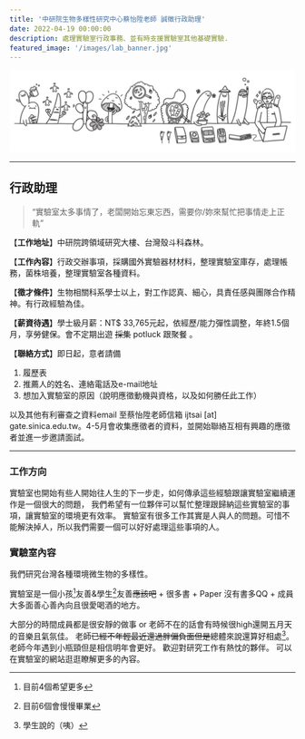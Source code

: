 ```yaml
---
title: '中研院生物多樣性研究中心蔡怡陞老師 誠徵行政助理'
date: 2022-04-19 00:00:00
description: 處理實驗室行政事務、並有時支援實驗室其他基礎實驗.
featured_image: '/images/lab_banner.jpg'
---
```


![](/images/lab_banner.jpg)

---

## 行政助理


> “實驗室太多事情了，老闆開始忘東忘西，需要你/妳來幫忙把事情走上正軌”

【**工作地址**】中研院跨領域研究大樓、台灣殼斗科森林。

【**工作內容**】行政交辦事項，採購國外實驗器材材料，整理實驗室庫存，處理帳務，菌株培養，整理實驗室各種資料。

【**徵才條件**】生物相關科系學士以上，對工作認真、細心，具責任感與團隊合作精神。有行政經驗為佳。

【**薪資待遇**】學士級月薪：NT$ 33,765元起，依經歷/能力彈性調整，年終1.5個月，享勞健保。會不定期出遊 ~~採集~~  potluck 跟聚餐 。

【**聯絡方式**】即日起，意者請備

1. 履歷表 
2. 推薦人的姓名、連絡電話及e-mail地址
3. 想加入實驗室的原因（說明應徵動機與資格，以及如何勝任此工作）

以及其他有利審查之資料email 至蔡怡陞老師信箱 ijtsai [at] gate.sinica.edu.tw。4-5月會收集應徵者的資料，並開始聯絡互相有興趣的應徵者並進一步邀請面試。

---

### 工作方向

實驗室也開始有些人開始往人生的下一步走，如何傳承這些經驗跟讓實驗室繼續運作是一個很大的問題，
我們希望有一位夥伴可以幫忙整理跟歸納這些實驗室的事項，讓實驗室的環境更有效率。
實驗室有很多工作其實是人與人的問題。可惜不能解決掉人，所以我們需要一個可以好好處理這些事項的人。


### 實驗室內容

我們研究台灣各種環境微生物的多樣性。

實驗室是一個小孩[^1]友善&學生[^2]友善~~應該吧~~ + 很多書 + Paper 沒有書多QQ + 成員大多面善心善內向且很愛喝酒的地方。

大部分的時間成員都是很安靜的做事 or 老師不在的話會有時候很high還開五月天的音樂且氣氛佳。 老師~~已經不年輕最近還過胖偏負面但是~~總體來說還算好相處[^3]。老師今年遇到小瓶頸但是相信明年會更好。 歡迎對研究工作有熱忱的夥伴。 可以在實驗室的網站逛逛瞭解更多的內容。


[^1]: 目前4個希望更多
[^2]: 目前6個會慢慢畢業
[^3]: 學生說的（咦）

